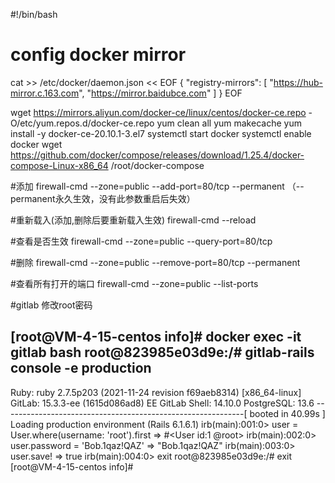 #!/bin/bash


# config docker mirror
cat >> /etc/docker/daemon.json << EOF
{
  "registry-mirrors": [
    "https://hub-mirror.c.163.com",
    "https://mirror.baidubce.com"
  ]
}
EOF




wget https://mirrors.aliyun.com/docker-ce/linux/centos/docker-ce.repo -O/etc/yum.repos.d/docker-ce.repo
yum clean all
yum makecache
yum install  -y docker-ce-20.10.1-3.el7
systemctl start docker
systemctl enable docker
wget https://github.com/docker/compose/releases/download/1.25.4/docker-compose-Linux-x86_64 /root/docker-compose



#添加
firewall-cmd --zone=public --add-port=80/tcp --permanent （--permanent永久生效，没有此参数重启后失效）

#重新载入(添加,删除后要重新载入生效)
firewall-cmd --reload

#查看是否生效
firewall-cmd --zone=public --query-port=80/tcp

#删除
firewall-cmd --zone=public --remove-port=80/tcp --permanent

#查看所有打开的端口
firewall-cmd --zone=public --list-ports




#gitlab 修改root密码

[root@VM-4-15-centos info]# docker exec -it gitlab bash
root@823985e03d9e:/# gitlab-rails console -e production
--------------------------------------------------------------------------------
 Ruby:         ruby 2.7.5p203 (2021-11-24 revision f69aeb8314) [x86_64-linux]
 GitLab:       15.3.3-ee (1615d086ad8) EE
 GitLab Shell: 14.10.0
 PostgreSQL:   13.6
------------------------------------------------------------[ booted in 40.99s ]
Loading production environment (Rails 6.1.6.1)
irb(main):001:0> user = User.where(username: 'root').first
=> #<User id:1 @root>
irb(main):002:0> user.password = 'Bob.1qaz!QAZ'
=> "Bob.1qaz!QAZ"
irb(main):003:0> user.save!
=> true
irb(main):004:0> exit
root@823985e03d9e:/# exit
[root@VM-4-15-centos info]#


